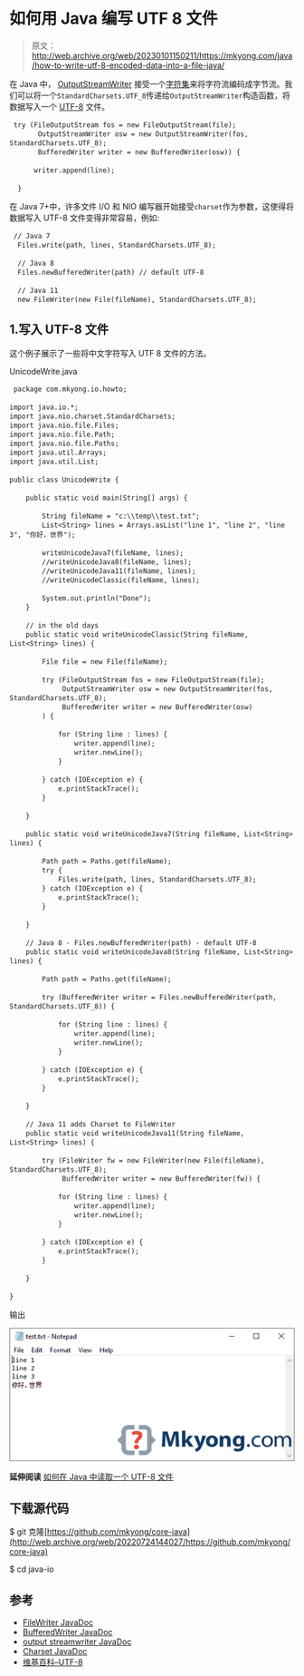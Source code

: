 # 如何用 Java 编写 UTF 8 文件

> 原文：<http://web.archive.org/web/20230101150211/https://mkyong.com/java/how-to-write-utf-8-encoded-data-into-a-file-java/>

在 Java 中， [OutputStreamWriter](http://web.archive.org/web/20220724144027/https://docs.oracle.com/en/java/javase/11/docs/api/java.base/java/io/OutputStreamWriter.html) 接受一个[字符集](http://web.archive.org/web/20220724144027/https://docs.oracle.com/en/java/javase/11/docs/api/java.base/java/nio/charset/Charset.html)来将字符流编码成字节流。我们可以将一个`StandardCharsets.UTF_8`传递给`OutputStreamWriter`构造函数，将数据写入一个 [UTF-8](http://web.archive.org/web/20220724144027/https://en.wikipedia.org/wiki/UTF-8) 文件。

```
 try (FileOutputStream fos = new FileOutputStream(file);
       OutputStreamWriter osw = new OutputStreamWriter(fos, StandardCharsets.UTF_8);
       BufferedWriter writer = new BufferedWriter(osw)) {

      writer.append(line);

  } 
```

在 Java 7+中，许多文件 I/O 和 NIO 编写器开始接受`charset`作为参数，这使得将数据写入 UTF-8 文件变得非常容易，例如:

```
 // Java 7
  Files.write(path, lines, StandardCharsets.UTF_8);

  // Java 8
  Files.newBufferedWriter(path) // default UTF-8

  // Java 11
  new FileWriter(new File(fileName), StandardCharsets.UTF_8); 
```

## 1.写入 UTF-8 文件

这个例子展示了一些将中文字符写入 UTF 8 文件的方法。

UnicodeWrite.java

```
 package com.mkyong.io.howto;

import java.io.*;
import java.nio.charset.StandardCharsets;
import java.nio.file.Files;
import java.nio.file.Path;
import java.nio.file.Paths;
import java.util.Arrays;
import java.util.List;

public class UnicodeWrite {

    public static void main(String[] args) {

        String fileName = "c:\\temp\\test.txt";
        List<String> lines = Arrays.asList("line 1", "line 2", "line 3", "你好，世界");

        writeUnicodeJava7(fileName, lines);
        //writeUnicodeJava8(fileName, lines);
        //writeUnicodeJava11(fileName, lines);
        //writeUnicodeClassic(fileName, lines);

        System.out.println("Done");
    }

    // in the old days
    public static void writeUnicodeClassic(String fileName, List<String> lines) {

        File file = new File(fileName);

        try (FileOutputStream fos = new FileOutputStream(file);
             OutputStreamWriter osw = new OutputStreamWriter(fos, StandardCharsets.UTF_8);
             BufferedWriter writer = new BufferedWriter(osw)
        ) {

            for (String line : lines) {
                writer.append(line);
                writer.newLine();
            }

        } catch (IOException e) {
            e.printStackTrace();
        }

    }

    public static void writeUnicodeJava7(String fileName, List<String> lines) {

        Path path = Paths.get(fileName);
        try {
            Files.write(path, lines, StandardCharsets.UTF_8);
        } catch (IOException e) {
            e.printStackTrace();
        }

    }

    // Java 8 - Files.newBufferedWriter(path) - default UTF-8
    public static void writeUnicodeJava8(String fileName, List<String> lines) {

        Path path = Paths.get(fileName);

        try (BufferedWriter writer = Files.newBufferedWriter(path, StandardCharsets.UTF_8)) {

            for (String line : lines) {
                writer.append(line);
                writer.newLine();
            }

        } catch (IOException e) {
            e.printStackTrace();
        }

    }

    // Java 11 adds Charset to FileWriter
    public static void writeUnicodeJava11(String fileName, List<String> lines) {

        try (FileWriter fw = new FileWriter(new File(fileName), StandardCharsets.UTF_8);
             BufferedWriter writer = new BufferedWriter(fw)) {

            for (String line : lines) {
                writer.append(line);
                writer.newLine();
            }

        } catch (IOException e) {
            e.printStackTrace();
        }

    }

} 
```

输出

![utf-8 file](img/64fc95a2124a06dd8cb738b0b36b2c6c.png)

**延伸阅读**
[如何在 Java 中读取一个 UTF-8 文件](/web/20220724144027/https://mkyong.com/java/how-to-read-utf-8-encoded-data-from-a-file-java/)

## 下载源代码

$ git 克隆[https://github.com/mkyong/core-java](http://web.archive.org/web/20220724144027/https://github.com/mkyong/core-java)

$ cd java-io

## 参考

*   [FileWriter JavaDoc](http://web.archive.org/web/20220724144027/https://docs.oracle.com/en/java/javase/11/docs/api/java.base/java/io/FileWriter.html)
*   [BufferedWriter JavaDoc](http://web.archive.org/web/20220724144027/https://docs.oracle.com/en/java/javase/11/docs/api/java.base/java/io/BufferedWriter.html)
*   [output streamwriter JavaDoc](http://web.archive.org/web/20220724144027/https://docs.oracle.com/en/java/javase/11/docs/api/java.base/java/io/OutputStreamWriter.html)
*   [Charset JavaDoc](http://web.archive.org/web/20220724144027/https://docs.oracle.com/en/java/javase/11/docs/api/java.base/java/nio/charset/Charset.html)
*   [维基百科–UTF-8](http://web.archive.org/web/20220724144027/https://en.wikipedia.org/wiki/UTF-8)

<input type="hidden" id="mkyong-current-postId" value="1310">